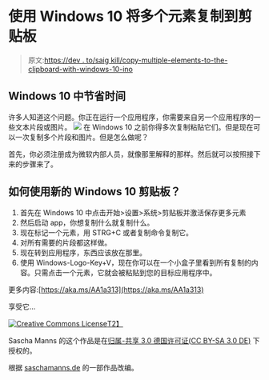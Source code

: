 # 使用 Windows 10 将多个元素复制到剪贴板

> 原文:[https://dev . to/saig kill/copy-multiple-elements-to-the-clipboard-with-windows-10-ino](https://dev.to/saigkill/copy-multiple-elements-to-the-clipboard-with-windows-10-ino)

## Windows 10 中节省时间

许多人知道这个问题。你正在运行一个应用程序，你需要来自另一个应用程序的一些文本片段或图片。 [![](../Images/2d2ee9eb2b4f3fb5d3364a9796853115.png)](https://res.cloudinary.com/practicaldev/image/fetch/s--9ONHZAQi--/c_limit%2Cf_auto%2Cfl_progressive%2Cq_auto%2Cw_880/https://saschamanns.de/img/markers/win-insider.png) 在 Windows 10 之前你得多次复制粘贴它们。但是现在可以一次复制多个片段和图片。但是怎么做呢？

首先，你必须注册成为微软内部人员，就像那里解释的那样。然后就可以按照接下来的步骤来了。

## 如何使用新的 Windows 10 剪贴板？

1.  首先在 Windows 10 中点击开始>设置>系统>剪贴板并激活保存更多元素
2.  然后启动 app，你想复制什么就复制什么。
3.  现在标记一个元素，用 STRG+C 或者复制命令复制它。
4.  对所有需要的片段都这样做。
5.  现在转到应用程序，东西应该放在那里。
6.  使用 Windows-Logo-Key+V，现在你可以在一个小盒子里看到所有复制的内容。只需点击一个元素，它就会被粘贴到您的目标应用程序中。

更多内容:[https://aka.ms/AA1a313](https://aka.ms/AA1a313)

享受它...

[![Creative Commons License](../Images/0e21f9959916f90e7c4111af92415413.png)T2】](https://creativecommons.org/licenses/by-sa/3.0/de/deed.en)

Sascha Manns 的这个作品是在[归属-共享 3.0 德国许可证(CC BY-SA 3.0 DE)](https://creativecommons.org/licenses/by-sa/3.0/de/deed.en/) 下授权的。

根据 [saschamanns.de](https://saschamanns.de) 的一部作品改编。